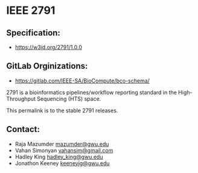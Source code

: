 IEEE 2791
==========

## Specification: 	
* https://w3id.org/2791/1.0.0

## GitLab Orginizations:
* https://gitlab.com/IEEE-SA/BioCompute/bco-schema/

2791 is a bioinformatics pipelines/workflow reporting standard in the High-Throughput Sequencing (HTS) space. 

This permalink is to the stable 2791 releases. 

## Contact:
* Raja Mazumder <mazumder@gwu.edu>
* Vahan Simonyan <vahansim@gmail.com>
* Hadley King <hadley_king@gwu.edu>
* Jonathon Keeney <keeneyjg@gwu.edu>
